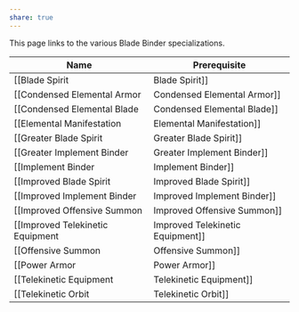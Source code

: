 ```yaml
---
share: true
---
```


This page links to the various Blade Binder specializations.

| Name                               | Prerequisite                                               |
| ---------------------------------- | ---------------------------------------------------------- |
| [[Blade Spirit|Blade Spirit]]                   | \-                                                         |
| [[Condensed Elemental Armor|Condensed Elemental Armor]]      | Condensed Elemental Blade, Summon Armor, Blade Binder 13th |
| [[Condensed Elemental Blade|Condensed Elemental Blade]]      | Elemental Manifestation, Blade Binder 8th                  |
| [[Elemental Manifestation|Elemental Manifestation]]        | \-                                                         |
| [[Greater Blade Spirit|Greater Blade Spirit]]           | Blade Spirit Specialization, Blade Binder 15th             |
| [[Greater Implement Binder|Greater Implement Binder]]       | Improved Implement Binder, Blade Binder 13th               |
| [[Implement Binder|Implement Binder]]               | \-                                                         |
| [[Improved Blade Spirit|Improved Blade Spirit]]          | Blade Spirit Specialization, Blade Binder 7th              |
| [[Improved Implement Binder|Improved Implement Binder]]      | Implement Binder, Blade Binder 8th                         |
| [[Improved Offensive Summon|Improved Offensive Summon]]      | Offensive Summon, Blade Binder 8th                         |
| [[Improved Telekinetic Equipment|Improved Telekinetic Equipment]] | Telekinetic Equipment Specialization, Blade Binder 8th     |
| [[Offensive Summon|Offensive Summon]]               | \-                                                         |
| [[Power Armor|Power Armor]]                    | \-                                                         |
| [[Telekinetic Equipment|Telekinetic Equipment]]          | \-                                                         |
| [[Telekinetic Orbit|Telekinetic Orbit]]              | \-                                                         |

